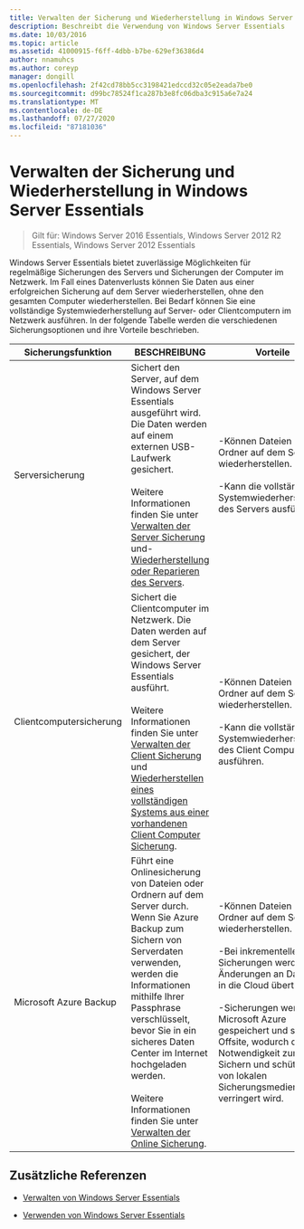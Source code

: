```yaml
---
title: Verwalten der Sicherung und Wiederherstellung in Windows Server Essentials
description: Beschreibt die Verwendung von Windows Server Essentials
ms.date: 10/03/2016
ms.topic: article
ms.assetid: 41000915-f6ff-4dbb-b7be-629ef36386d4
author: nnamuhcs
ms.author: coreyp
manager: dongill
ms.openlocfilehash: 2f42cd78bb5cc3198421edccd32c05e2eada7be0
ms.sourcegitcommit: d99bc78524f1ca287b3e8fc06dba3c915a6e7a24
ms.translationtype: MT
ms.contentlocale: de-DE
ms.lasthandoff: 07/27/2020
ms.locfileid: "87181036"
---
```

# <a name="manage-backup-and-restore-in-windows-server-essentials"></a>Verwalten der Sicherung und Wiederherstellung in Windows Server Essentials

>Gilt für: Windows Server 2016 Essentials, Windows Server 2012 R2 Essentials, Windows Server 2012 Essentials

 Windows Server Essentials bietet zuverlässige Möglichkeiten für regelmäßige Sicherungen des Servers und Sicherungen der Computer im Netzwerk. Im Fall eines Datenverlusts können Sie Daten aus einer erfolgreichen Sicherung auf dem Server wiederherstellen, ohne den gesamten Computer wiederherstellen. Bei Bedarf können Sie eine vollständige Systemwiederherstellung auf Server- oder Clientcomputern im Netzwerk ausführen. In der folgende Tabelle werden die verschiedenen Sicherungsoptionen und ihre Vorteile beschrieben.

|Sicherungsfunktion|BESCHREIBUNG|Vorteile|
|--------------------|-----------------|----------------|
|Serversicherung|Sichert den Server, auf dem Windows Server Essentials ausgeführt wird. Die Daten werden auf einem externen USB-Laufwerk gesichert.<br /><br /> Weitere Informationen finden Sie unter [Verwalten der Server Sicherung](Manage-Server-Backup-in-Windows-Server-Essentials.md) und- [Wiederherstellung oder Reparieren des Servers](Restore-or-repair-your-server-running-Windows-Server-Essentials.md).|-Können Dateien und Ordner auf dem Server wiederherstellen.<br /><br /> -Kann die vollständige Systemwiederherstellung des Servers ausführen.|
|Clientcomputersicherung|Sichert die Clientcomputer im Netzwerk. Die Daten werden auf dem Server gesichert, der Windows Server Essentials ausführt.<br /><br /> Weitere Informationen finden Sie unter [Verwalten der Client Sicherung](Manage-Client-Computer-Backup-in-Windows-Server-Essentials.md) und [Wiederherstellen eines vollständigen Systems aus einer vorhandenen Client Computer Sicherung](Restore-a-full-system-from-an-existing-client-computer-backup.md).|-Können Dateien und Ordner auf dem Server wiederherstellen.<br /><br /> -Kann die vollständige Systemwiederherstellung des Client Computers ausführen.|
| Microsoft Azure Backup|Führt eine Onlinesicherung von Dateien oder Ordnern auf dem Server durch. Wenn Sie Azure Backup zum Sichern von Serverdaten verwenden, werden die Informationen mithilfe Ihrer Passphrase verschlüsselt, bevor Sie in ein sicheres Daten Center im Internet hochgeladen werden.<br /><br /> Weitere Informationen finden Sie unter [Verwalten der Online Sicherung](Manage-Online-Backup-in-Windows-Server-Essentials.md).|-Können Dateien und Ordner auf dem Server wiederherstellen.<br /><br /> -Bei inkrementellen Sicherungen werden nur Änderungen an Dateien in die Cloud übertragen.<br /><br /> -Sicherungen werden in Microsoft Azure gespeichert und sind Offsite, wodurch die Notwendigkeit zum Sichern und schützen von lokalen Sicherungsmedien verringert wird.|

## <a name="additional-references"></a>Zusätzliche Referenzen

-   [Verwalten von Windows Server Essentials](Manage-Windows-Server-Essentials.md)

-   [Verwenden von Windows Server Essentials](../use/Use-Windows-Server-Essentials.md)
